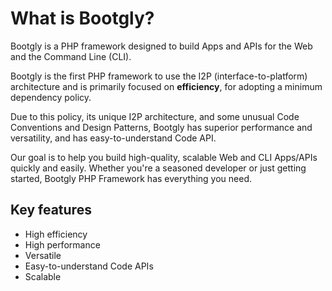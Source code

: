 # What is Bootgly?

Bootgly is a PHP framework designed to build Apps and APIs for the Web and the Command Line (CLI).

Bootgly is the first PHP framework to use the I2P (interface-to-platform) architecture and is primarily focused on **efficiency**, for adopting a minimum dependency policy.

Due to this policy, its unique I2P architecture, and some unusual Code Conventions and Design Patterns, Bootgly has superior performance and versatility, and has easy-to-understand Code API.

Our goal is to help you build high-quality, scalable Web and CLI Apps/APIs quickly and easily. Whether you're a seasoned developer or just getting started, Bootgly PHP Framework has everything you need.

## Key features

- High efficiency
- High performance
- Versatile
- Easy-to-understand Code APIs
- Scalable
